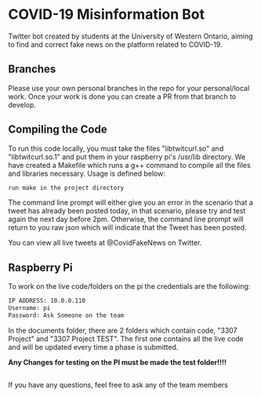 # COVID-19 Misinformation Bot

Twitter bot created by students at the University of Western Ontario, aiming to find and correct fake news on the platform related to COVID-19.

## Branches

Please use your own personal branches in the repo for your personal/local work. Once your work is done you can create a PR from that branch to develop.

## Compiling the Code

To run this code locally, you must take the files "libtwitcurl.so" and "libtwitcurl.so.1" and put them in your raspberry pi's /usr/lib directory. We have created a Makefile which runs a g++ command to compile all the files and libraries necessary. Usage is defined below:

```bash
run make in the project directory
```

The command line prompt will either give you an error in the scenario that a tweet has already been posted today, in that scenario, please try and test again the next day before 2pm. Otherwise, the command line prompt will return to you raw json which will indicate that the Tweet has been posted.

You can view all live tweets at @CovidFakeNews on Twitter.

## Raspberry Pi

To work on the live code/folders on the pi the credentials are the following:

```bash
IP ADDRESS: 10.0.0.110
Username: pi
Password: Ask Someone on the team
```

In the documents folder, there are 2 folders which contain code, "3307 Project" and "3307 Project TEST". The first one contains all the live code and will be updated every time a phase is submitted.

**Any Changes for testing on the PI must be made the test folder!!!!**

##

If  you have any questions, feel free to ask any of the team members
